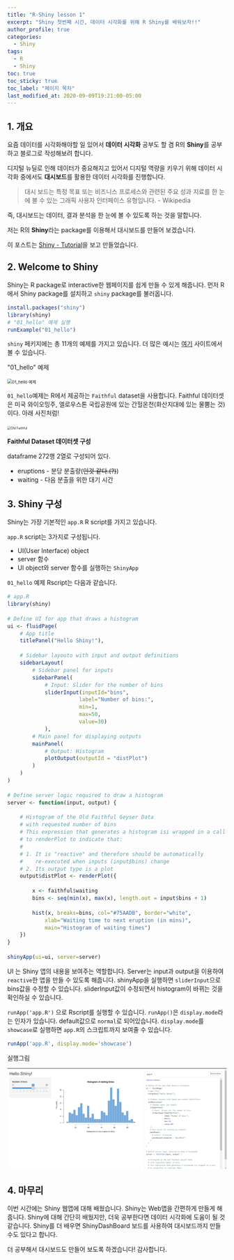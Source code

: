 ```yaml
---
title: "R-Shiny lesson 1"
excerpt: "Shiny 첫번째 시간, 데이터 시각화를 위해 R Shiny를 배워보자!!"
author_profile: true
categories:
  - Shiny
tags:
  - R
  - Shiny
toc: true
toc_sticky: true
toc_label: "페이지 목차"
last_modified_at: 2020-09-09T19:21:00-05:00
---
```


## 1. 개요

요즘 데이터를 시각화해야할 일 있어서 **데이터 시각화** 공부도 할 겸 R의 **Shiny**를 공부하고 블로그로 작성해보려 합니다.

디지털 뉴딜로 인해 데이터가 중요해지고 있어서 디지털 역량을 키우기 위해 데이터 시각화 중에서도 **대시보드**를 활용한 데이터 시각화를 진행합니다.

> 대시 보드는 특정 목표 또는 비즈니스 프로세스와 관련된 주요 성과 지료를 한 눈에 볼 수 있는 그래픽 사용자 인터페이스 유형입니다. - Wikipedia

즉, 대시보드는 데이터, 결과 분석을 한 눈에 볼 수 있도록 하는 것을 말합니다.

저는 R의 **Shiny**라는 package를 이용해서 대시보드를 만들어 보겠습니다.

이 포스트는 [Shiny - Tutorial](https://shiny.rstudio.com/tutorial)을 보고 만들었습니다.

## 2. Welcome to Shiny

Shiny는 R package로 interactive한 웹페이지를 쉽게 만들 수 있게 해줍니다. 먼저 R에서 Shiny package를 설치하고 ```shiny``` package를 불러옵니다.

```R
install.packages("shiny")
library(shiny)
# "01_hello" 예제 실행
runExample("01_hello") 
```

```shiny``` 페키지에는 총 11개의 예제를 가지고 있습니다. 더 많은 예시는  [여기](https://shiny.rstudio.com/tutorial/written-tutorial/lesson1/#Go%20Further) 사이트에서 볼 수 있습니다.

"01_hello" 예제

<img src="assets\images\shiny\example.png" alt="01_hello 예제" style="zoom:67%;" />

```01_hello```예제는 R에서 제공하는 ```Faithful``` dataset을 사용합니다. Faithful 데이터셋은 미국 와이오밍주, 엘로우스톤 국립공원에 있는 간헐온천(화산지대에 있는 물뿜는 것)이다. 아래 사진처럼!

<img src="assets\images\shiny\oldFaithful.jpg" alt="Old Faithful" style="zoom:50%;" />

**Faithful Dataset 데이터셋 구성**

dataframe 272행 2열로 구성되어 있다.

* eruptions - 분당 분출량(~~인것 같다.(?)~~)
* waiting - 다음 분출을 위한 대기 시간



## 3. Shiny 구성 

Shiny는 가장 기본적인 ```app.R``` R script를 가지고 있습니다.

```app.R``` script는 3가지로 구성됩니다.

* UI(User Interface) object
* server 함수
* UI object와 server 함수를 실행하는 ```ShinyApp```

```01_hello``` 예제 Rscript는 다음과 같습니다.

```R
# app.R
library(shiny)

# Define UI for app that draws a histogram
ui <- fluidPage(
	# App title
    titlePanel("Hello Shiny!"),
    
    # Sidebar layouto with input and output definitions
    sidebarLayout(
    	# Sidebar panel for inputs
        sidebarPanel(
        	# Input: Slider for the number of bins
            sliderInput(inputId="bins",
                       label="Number of bins:",
                       min=1,
                       max=50,
                       value=30)
            ),
        # Main panel for displaying outputs
        mainPanel(
            # Output: Histogram
            plotOutput(outputId = "distPlot")
    	)
    )
)

# Define server logic required to draw a histogram
server <- function(input, output) {
    
    # Histogram of the Old Faithful Geyser Data
    # with requested number of bins
    # This expression that generates a histogram isi wrapped in a call
    # to renderPlot to indicate that:
    #
    # 1. It is "reactive" and therefore should be automatically
    #	 re-executed when inputs (input$bins) change
    # 2. Its output type is a plot
    output$distPlot <- renderPlot({
        
        x <- faithful$waiting
        bins <- seq(min(x), max(x), length.out = input$bins + 1)
        
        hist(x, breaks=bins, col="#75AADB", border="white",
            xlab="Waiting time to next eruption (in mins)",
            main="Histogram of waiting times")
    })
}

shinyApp(ui=ui, server=server)
```

UI 는 Shiny 앱의 내용을 보여주는 역할합니다. Server는 input과 output을 이용하여 ```reactive```한 앱을 만들 수 있도록 해줍니다. shinyApp을 실행하면 ```sliderInput```으로 bins값을 수정할 수 있습니다. sliderInput값이 수정되면서 histogram이 바뀌는 것을 확인하실 수 있습니다.

```runApp('app.R')``` 으로 Rscript를 실행할 수 있습니다. ```runApp()```은 ```display.mode```라는 인자가 있습니다. default값으로 ```normal```로 되어있습니다. ```display.mode```를 ```showcase```로 실행하면 ```app.R```의 스크립트까지 보여줄 수 있습니다.

```R
runApp('app.R', display.mode='showcase')
```

실행그림

<img src="assets\images\shiny\hello_shiny.PNG" alt="hello shiny example" style="zoom:60%;" />



## 4. 마무리

이번 시간에는 Shiny 웹앱에 대해 배웠습니다. Shiny는 Web앱을 간편하게 만들게 해줍니다. Shiny에 대해 간단히 배웠지만, 더욱 공부한다면 데이터 시각화에 도움이 될 것 같습니다. Shiny를 더 배우면 ShinyDashBoard 보드를 사용하여 대시보드까지 만들 수도 있다고 합니다.

더 공부해서 대시보드도 만들어 보도록 하겠습니다! 감사합니다.